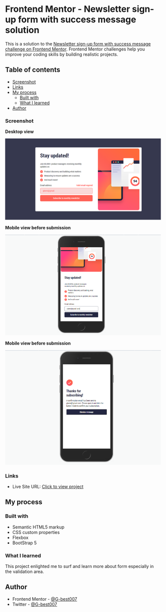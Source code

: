# Frontend Mentor - Newsletter sign-up form with success message solution

This is a solution to the [Newsletter sign-up form with success message challenge on Frontend Mentor](https://www.frontendmentor.io/challenges/newsletter-signup-form-with-success-message-3FC1AZbNrv). Frontend Mentor challenges help you improve your coding skills by building realistic projects. 

## Table of contents
  - [Screenshot](#screenshot)
  - [Links](#links)
- [My process](#my-process)
  - [Built with](#built-with)
  - [What I learned](#what-i-learned)
- [Author](#author)





### Screenshot

**Desktop view**

![](./desktop.png)

**Mobile view before submission**

![](./mob.png)

**Mobile view before submission**

![](./mob-sub.png)



### Links

- Live Site URL: [Click to view project](https://g-best007.github.io/Newsletter-sign-up/)

## My process

### Built with

- Semantic HTML5 markup
- CSS custom properties
- Flexbox
- BootStrap 5




### What I learned

This project enlighted me to surf and learn more about form especially in the validation area.





## Author

- Frontend Mentor - [@G-best007](https://www.frontendmentor.io/profile/G-best007)
- Twitter - [@G-best007](https://www.twitter.com/g_best007)


